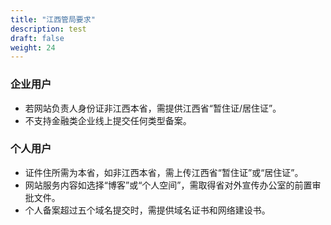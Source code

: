 ```yaml
---
title: "江西管局要求"
description: test
draft: false
weight: 24
---
```




### 企业用户

- 若网站负责人身份证非江西本省，需提供江西省“暂住证/居住证”。
- 不支持金融类企业线上提交任何类型备案。

### 个人用户

- 证件住所需为本省，如非江西本省，需上传江西省“暂住证”或“居住证”。
- 网站服务内容如选择“博客”或“个人空间”，需取得省对外宣传办公室的前置审批文件。
- 个人备案超过五个域名提交时，需提供域名证书和网络建设书。